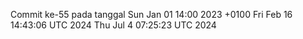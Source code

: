 Commit ke-55 pada tanggal Sun Jan 01 14:00 2023 +0100
Fri Feb 16 14:43:06 UTC 2024
Thu Jul  4 07:25:23 UTC 2024
